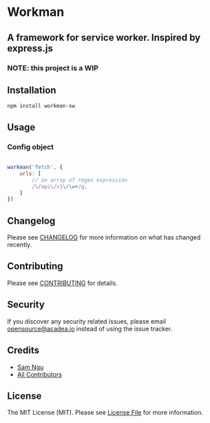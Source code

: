 # Workman

## A framework for service worker. Inspired by express.js

### NOTE: this project is a WIP

## Installation
```shell
npm install workman-sw
```

## Usage

### Config object
```js

workman('fetch', {
    urls: [
        // an array of regex expression
        /\/api\/v1\/\w+/g,
    ]
})

```

## Changelog

Please see [CHANGELOG](CHANGELOG.md) for more information on what has changed recently.

## Contributing

Please see [CONTRIBUTING](CONTRIBUTING.md) for details.


## Security
If you discover any security related issues, please email opensource@acadea.io instead of using the issue tracker.

## Credits
- [Sam Ngu](https://github.com/sam-ngu)
- [All Contributors](../../contributors)

## License

The MIT License (MIT). Please see [License File](LICENSE.md) for more information.